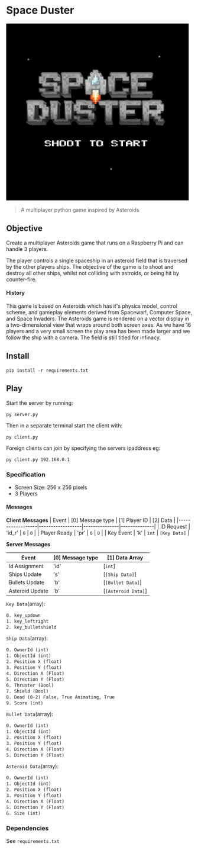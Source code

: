 # Space Duster

![Preview](/assets/space_duster_preview.gif)

> A multiplayer python game inspired by Asteroids

## Objective

Create a multiplayer Asteroids game that runs on a Raspberry Pi and can handle 3 players.

The player controls a single spaceship in an asteroid field that is traversed by the other players ships. The objective of the game is to shoot and destroy all other ships, whilst not colliding with astroids, or being hit by counter-fire.

#### History

This game is based on Asteroids which has it's physics model, control scheme, and gameplay elements derived from Spacewar!, Computer Space, and Space Invaders. The Asteroids game is rendered on a vector display in a two-dimensional view that wraps around both screen axes. As we have 16 players and a very small screen the play area has been made larger and we follow the ship with a camera. The field is still titled for infinacy.

## Install

    pip install -r requirements.txt

## Play

Start the server by running:

    py server.py

Then in a separate terminal start the client with:

    py client.py

Foreign clients can join by specifying the servers ipaddress eg:

    py client.py 192.168.0.1

### Specification

  - Screen Size: 256 x 256 pixels
  - 3 Players

#### Messages

**Client Messages**
| Event            | [0] Message type | [1] Player ID | [2] Data     |
|------------------|------------------|---------------|--------------|
| ID Request       | 'id_r'           | `0`           | `0`          |
| Player Ready     | 'pr'             | `0`           | `0`          |
| Key Event        | 'k'              | `int`         | `[Key Data]` |

**Server Messages**

| Event            | [0] Message type | [1] Data Array           |
|------------------|------------------|--------------------------|
| Id Assignment    | 'id'             | [`int`]                  |
| Ships Update     | 's'              | [`[Ship Data]`]          |
| Bullets Update   | 'b'              | [`[Bullet Data]`]        |
| Asteroid Update  | 'b'              | [`[Asteroid Data]`]      |

`Key Data`(array):  

    0. key_updown  
    1. key_leftright  
    2. key_bulletshield  

`Ship Data`(array):  

    0. OwnerId (int)  
    1. ObjectId (int)  
    2. Position X (float)  
    3. Position Y (float)  
    4. Direction X (Float)  
    5. Direction Y (Float)  
    6. Thruster (Bool)  
    7. Shield (Bool)
    8. Dead (0-2) False, True Animating, True
    9. Score (int)

`Bullet Data`(array):  

    0. OwnerId (int)  
    1. ObjectId (int)  
    2. Position X (float)  
    3. Position Y (float)  
    4. Direction X (Float)  
    5. Direction Y (Float)  

`Asteroid Data`(array):  

    0. OwnerId (int)  
    1. ObjectId (int)  
    2. Position X (float)  
    3. Position Y (float)  
    4. Direction X (Float)  
    5. Direction Y (Float)  
    6. Size (int) 

### Dependencies

  See `requirements.txt`

